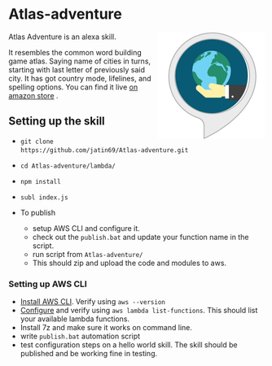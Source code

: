 # Atlas-adventure

<img align="right" src="skill-icon/skill-icon.png">
Atlas Adventure is an alexa skill. 

It resembles the common word building game atlas.
Saying name of cities in turns, \
starting with last letter of previously said city.  It has got country mode, lifelines, and spelling options. 
You can find it live <a href="https://www.amazon.com/Jatin-Rohilla-Atlas-Adventure/dp/B079R8DTBV/">on amazon store</a> .


## Setting up the skill

- `git clone https://github.com/jatin69/Atlas-adventure.git`
- `cd Atlas-adventure/lambda/`
- `npm install`
- `subl index.js`

- To publish
	- setup AWS CLI and configure it. 
	- check out the `publish.bat` and update your function name in the script.
	- run script from `Atlas-adventure/`
	- This should zip and upload the code and modules to aws.

### Setting up AWS CLI

- [Install AWS CLI](https://docs.aws.amazon.com/cli/latest/userguide/installing.html). Verify using `aws --version`
- [Configure](https://developer.amazon.com/blogs/post/Tx1UE9W1NQ0GYII/publishing-your-skill-code-to-lambda-via-the-command-line-interface) and verify using `aws lambda list-functions`. This should list your available lambda functions.
- Install 7z and make sure it works on command line.
- write `publish.bat` automation script
- test configuration steps on a hello world skill. The skill should be published and be working fine in testing.

